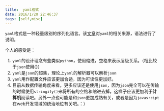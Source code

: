```yaml
---
title:  yaml格式
date: 2016/1/20 22:46:37
tags: [self,misc]
---
```


`yaml`格式是一种轻量级别的序列化语言。该[文章][1]对`yaml`的相关来源，语法进行了说明。

个人的感受是：

1. `yaml`的设计理念有些类似`python`，使用缩进，空格来表示层级关系。（相比较于`json`使用{}）
2. `yaml`是`json`的超集，理论上`yaml`的解析器可以解析`json`
3. `yaml`用作配置文件应该更加合适，因为可读性更加好。
4. 目前从数据传输角度来看，更多应该还是使用`json`，因为`json`完全可以在传输的时候使用`stringify()`来将所有的空格和缩进去掉，这样子应该更加利于**计算机**阅读吧。另外一点也可能是和`json`更加成熟有关，或者是因为`javasrcipt`在web开发领域的统治地位有关吧。：）

  [1]: http://einverne.github.io/2015/08/08/yaml.html
